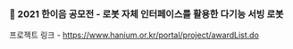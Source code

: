 ### 🤖 2021 한이음 공모전 - 로봇 자체 인터페이스를 활용한 다기능 서빙 로봇

프로젝트 링크 - https://www.hanium.or.kr/portal/project/awardList.do
